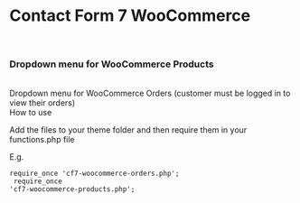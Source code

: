 
<h1>Contact Form 7 WooCommerce</h1><br/>
<h3>Dropdown menu for WooCommerce Products</h3><br/>
Dropdown menu for WooCommerce Orders (customer must be logged in to view their orders)<br/>
How to use<br/>

Add the files to your theme folder and then require them in your functions.php file

E.g.

<code>require_once 'cf7-woocommerce-orders.php';<br/>
require_once 'cf7-woocommerce-products.php';</code>
